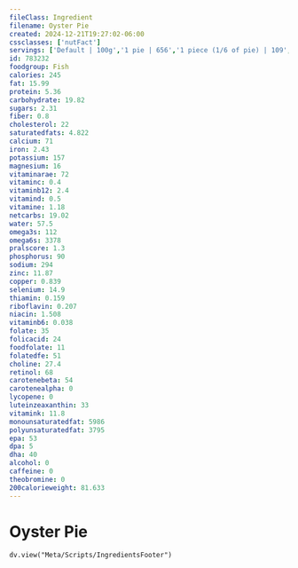 ```yaml
---
fileClass: Ingredient
filename: Oyster Pie
created: 2024-12-21T19:27:02-06:00
cssclasses: ['nutFact']
servings: ['Default | 100g','1 pie | 656','1 piece (1/6 of pie) | 109','1 cubic inch | 10']
id: 783232
foodgroup: Fish
calories: 245
fat: 15.99
protein: 5.36
carbohydrate: 19.82
sugars: 2.31
fiber: 0.8
cholesterol: 22
saturatedfats: 4.822
calcium: 71
iron: 2.43
potassium: 157
magnesium: 16
vitaminarae: 72
vitaminc: 0.4
vitaminb12: 2.4
vitamind: 0.5
vitamine: 1.18
netcarbs: 19.02
water: 57.5
omega3s: 112
omega6s: 3378
pralscore: 1.3
phosphorus: 90
sodium: 294
zinc: 11.87
copper: 0.839
selenium: 14.9
thiamin: 0.159
riboflavin: 0.207
niacin: 1.508
vitaminb6: 0.038
folate: 35
folicacid: 24
foodfolate: 11
folatedfe: 51
choline: 27.4
retinol: 68
carotenebeta: 54
carotenealpha: 0
lycopene: 0
luteinzeaxanthin: 33
vitamink: 11.8
monounsaturatedfat: 5986
polyunsaturatedfat: 3795
epa: 53
dpa: 5
dha: 40
alcohol: 0
caffeine: 0
theobromine: 0
200calorieweight: 81.633
---
```


# Oyster Pie

```dataviewjs
dv.view("Meta/Scripts/IngredientsFooter")
```